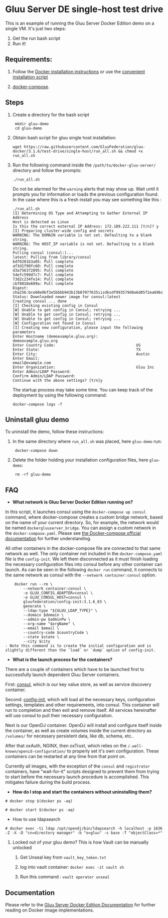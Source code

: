 # Gluu Server DE single-host test drive

This is an example of running the Gluu Server Docker Edition demo on a single VM. It's just two steps:

1. Get the run bash script   
1. Run it!   

## Requirements:

1.  Follow the [Docker installation instructions](https://docs.docker.com/install/linux/docker-ce/ubuntu/#install-using-the-repository) or use the [convenient installation script](https://docs.docker.com/install/linux/docker-ce/ubuntu/#install-using-the-convenience-script)

1.  [docker-compose](https://docs.docker.com/compose/install/#install-compose).

## Steps

1. Create a directory for the bash script

        mkdir gluu-demo
        cd gluu-demo

1.  Obtain bash script for gluu single host installation:

        wget https://raw.githubusercontent.com/GluuFederation/gluu-docker/3.1.6/test-drive/single-host/run_all.sh && chmod +x run_all.sh

1.  Run the following command inside the `/path/to/docker-gluu-server/` directory and follow the prompts:

        ./run_all.sh

    Do not be alarmed for the `warning` alerts that may show up. Wait until  it prompts you for information or loads the previous configuration found. In the case where this is a fresh install you may see something like this :

        ./run_all.sh
        [I] Determining OS Type and Attempting to Gather External IP Address
        Host is detected as Linux
        Is this the correct external IP Address: 172.189.222.111 [Y/n]? y
        [I] Preparing cluster-wide config and secrets
        WARNING: The DOMAIN variable is not set. Defaulting to a blank string.
        WARNING: The HOST_IP variable is not set. Defaulting to a blank string.
        Pulling consul (consul:)...
        latest: Pulling from library/consul
        bdf0201b3a05: Pull complete
        af3d1f90fc60: Pull complete
        d3a756372895: Pull complete
        54efc599d7c7: Pull complete
        73d2c234fe14: Pull complete
        cbf8018e609a: Pull complete
        Digest: sha256:bce60e9bf3e5bbbb943b13b87077635iisdksdf993579d8a6d05f2ea69bccd
        Status: Downloaded newer image for consul:latest
        Creating consul ... done
        [I] Checking existing config in Consul
        [W] Unable to get config in Consul; retrying ...
        [W] Unable to get config in Consul; retrying ...
        [W] Unable to get config in Consul; retrying ...
        [W] Configuration not found in Consul
        [I] Creating new configuration, please input the following parameters
        Enter Hostname (demoexample.gluu.org):                 demoexample.gluu.org
        Enter Country Code:                                    US
        Enter State:                                           TX
        Enter City:                                            Austin
        Enter Email:                                           email@example.com
        Enter Organization:                                    Gluu Inc
        Enter Admin/LDAP Password:
        Confirm Admin/LDAP Password:
        Continue with the above settings? [Y/n]y


    The startup process may take some time. You can keep track of the deployment by using the following command:

        docker-compose logs -f

## Uninstall gluu demo

To uninstall the demo, follow these instructions: 

1. In the same directory where `run_all.sh` was placed, here `gluu-demo` run:

        docker-compose down

2. Delete the folder holding your installation configuration files, here `gluu-demo`:

        rm -rf gluu-demo

## FAQ

- **What network is Gluu Server Docker Edition running on?**

In this script, it launches consul using the `docker-compose up consul` command, where docker-compose creates a custom bridge network, based on the name of your current directory. So, for example, the network would be named `dockergluuserver_bridge`. You can assign a custom network in the `docker-compose.yaml`. Please see [the Docker-compose official documentation](https://docs.docker.com/compose/networking/#specify-custom-networks) for further understanding.

All other containers in the docker-compose file are connected to that same network as well. The only container not included in the `docker-compose.yaml` file is the `config-init`. We left them disconnected as it must finish loading the necessary configuration files into consul before any other container can launch. As can be seen in the following `docker run` command, it connects to the same network as consul with the `--network container:consul` option.

        docker run --rm \
            --network container:consul \
            -e GLUU_CONFIG_ADAPTER=consul \
            -e GLUU_CONSUL_HOST=consul \
            gluufederation/config-init:3.1.6_03 \
            generate \
            --ldap-type "${GLUU_LDAP_TYPE}" \
            --domain $domain \
            --admin-pw $adminPw \
            --org-name "$orgName" \
            --email $email \
            --country-code $countryCode \
            --state $state \
            --city $city
    - Note this command is to create the initial configuration and is slightly different than the `load` or `dump` option of config-init.

- **What is the launch process for the containers?**

There are a couple of containers which have to be launched first to successfully launch dependent Gluu Server containers.

First: [consul](https://www.consul.io/), which is our key value store, as well as service discovery container.

Second: [config-init](https://github.com/GluuFederation/docker-config-init/tree/3.1.6), which will load all the necessary keys, configuration settings, templates and other requirements, into consul. This container will run to completion and then exit and remove itself. All services hereinafter will use consul to pull their necessary configuration.

Next is our OpenDJ container. OpenDJ will install and configure itself inside the container, as well as create volumes inside the current directory as `/volumes/` for necessary persistent data, like db, schema, etc..

After that oxAuth, NGINX, then oxTrust, which relies on the `/.well-known/openid-configuration/` to properly set it's own configuration. These containers can be restarted at any time from that point on.

Currently all images, with the exception of the `consul` and `registrator` containers, have "wait-for-it" scripts designed to prevent them from trying to start before the necessary launch procedure is accomplished. This mitigates failure during the build process.

- **How do I stop and start the containers without uninstalling them?**

```
# docker stop $(docker ps -aq)

# docker start $(docker ps -aq)

```

- How to use ldapsearch

```
# docker exec -ti ldap /opt/opendj/bin/ldapsearch -h localhost -p 1636 -Z -X -D "cn=directory manager" -b "o=gluu" -s base -T "objectClass=*"

```

1) Locked out of your gluu demo? This is how Vault can be manually unlocked

   1. Get Unseal key from `vault_key_token.txt`
   
   1. log into vault container: `docker exec -it vault sh`
   
   1. Run this command : `vault operator unseal`

## Documentation

Please refer to the [Gluu Server Docker Edition Documentation](https://gluu.org/docs/de/3.1.6) for further reading on Docker image implementations.
